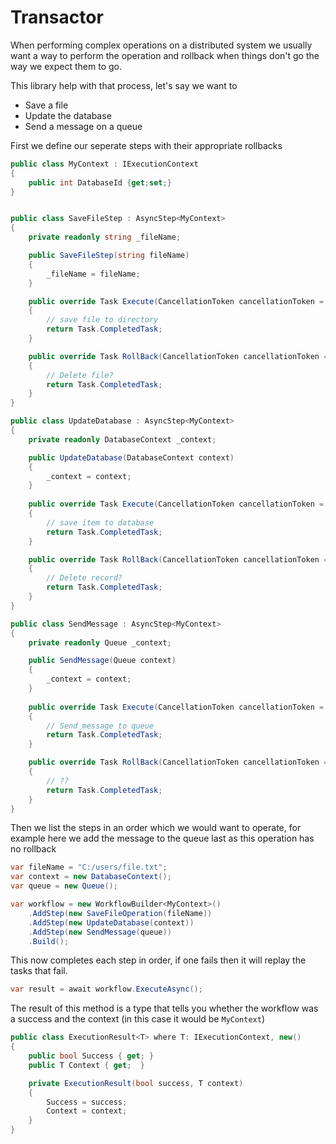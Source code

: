 # Transactor
 
When performing complex operations on a distributed system we usually want a way to perform the operation and rollback when things don't go the way we expect them to go.

This library help with that process, let's say we want to 
- Save a file 
- Update the database
- Send a message on a queue

First we define our seperate steps with their appropriate rollbacks

```csharp
public class MyContext : IExecutionContext
{
    public int DatabaseId {get;set;}
}


public class SaveFileStep : AsyncStep<MyContext>
{
    private readonly string _fileName;

    public SaveFileStep(string fileName)
    {
        _fileName = fileName;
    }

    public override Task Execute(CancellationToken cancellationToken = default)
    {
        // save file to directory
        return Task.CompletedTask;
    }

    public override Task RollBack(CancellationToken cancellationToken = default)
    {
        // Delete file?
        return Task.CompletedTask;
    }
}

public class UpdateDatabase : AsyncStep<MyContext>
{
    private readonly DatabaseContext _context;

    public UpdateDatabase(DatabaseContext context)
    {
        _context = context;
    }
    
    public override Task Execute(CancellationToken cancellationToken = default)
    {
        // save item to database
        return Task.CompletedTask;
    }

    public override Task RollBack(CancellationToken cancellationToken = default)
    {
        // Delete record?
        return Task.CompletedTask;
    }
}

public class SendMessage : AsyncStep<MyContext>
{
    private readonly Queue _context;

    public SendMessage(Queue context)
    {
        _context = context;
    }
    
    public override Task Execute(CancellationToken cancellationToken = default)
    {
        // Send message to queue
        return Task.CompletedTask;
    }

    public override Task RollBack(CancellationToken cancellationToken = default)
    {
        // ??
        return Task.CompletedTask;
    }
}
```

Then we list the steps in an order which we would want to operate, for example here we add the message to the queue last as this operation has no rollback

```csharp
var fileName = "C:/users/file.txt";
var context = new DatabaseContext();
var queue = new Queue();

var workflow = new WorkflowBuilder<MyContext>()
    .AddStep(new SaveFileOperation(fileName))
    .AddStep(new UpdateDatabase(context))
    .AddStep(new SendMessage(queue))
    .Build();
```

This now completes each step in order, if one fails then it will replay the tasks that fail.

```csharp
var result = await workflow.ExecuteAsync();
```

The result of this method is a type that tells you whether the workflow was a success and the context (in this case it would be `MyContext`)
```csharp
public class ExecutionResult<T> where T: IExecutionContext, new()
{
    public bool Success { get; }
    public T Context { get;  }

    private ExecutionResult(bool success, T context)
    {
        Success = success;
        Context = context;
    }
}
```

